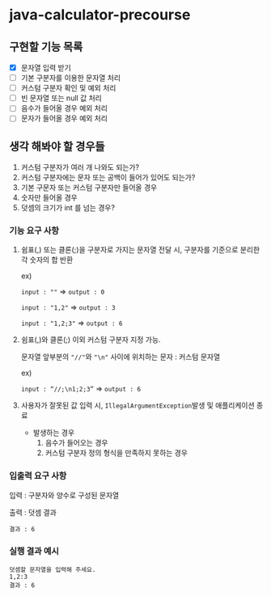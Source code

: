 
# java-calculator-precourse

## 구현할 기능 목록
- [x] 문자열 입력 받기
- [ ] 기본 구분자를 이용한 문자열 처리
- [ ] 커스텀 구분자 확인 및 예외 처리
- [ ] 빈 문자열 또는 null 값 처리
- [ ] 음수가 들어올 경우 예외 처리
- [ ] 문자가 들어올 경우 예외 처리

## 생각 해봐야 할 경우들
1. 커스텀 구분자가 여러 개 나와도 되는가?
2. 커스텀 구분자에는 문자 또는 공백이 들어가 있어도 되는가?
3. 기본 구문자 또는 커스텀 구분자만 들어올 경우
4. 숫자만 들어올 경우
5. 덧셈의 크기가 int 를 넘는 경우?


### 기능 요구 사항
1. 쉼표(,) 또는 클론(;)을 구분자로 가지는 문자열 전달 시, 구분자를 기준으로 분리한 각 숫자의 합 반환

    ex) 
    
    `input : ""` => `output : 0`

    `input : "1,2"` => `output : 3`
    
    `input : "1,2;3"` => `output : 6`


2. 쉼표(,)와 클론(;) 이외 커스텀 구분자 지정 가능.

    문자열 앞부분의 `"//"`와 `"\n"` 사이에 위치하는 문자 : 커스텀 문자열

    ex)

    `input : “//;\n1;2;3”` => `output : 6`


3. 사용자가 잘못된 값 입력 시, `IllegalArgumentException`발생 및 애플리케이션 종료
    
    - 발생하는 경우
      1. 음수가 들어오는 경우
      2. 커스텀 구분자 정의 형식을 만족하지 못하는 경우

### 입출력 요구 사항

입력 : 구분자와 양수로 구성된 문자열

출력 : 덧셈 결과

```
결과 : 6
```

### **실행 결과 예시**

```
덧셈할 문자열을 입력해 주세요.
1,2:3
결과 : 6
```
